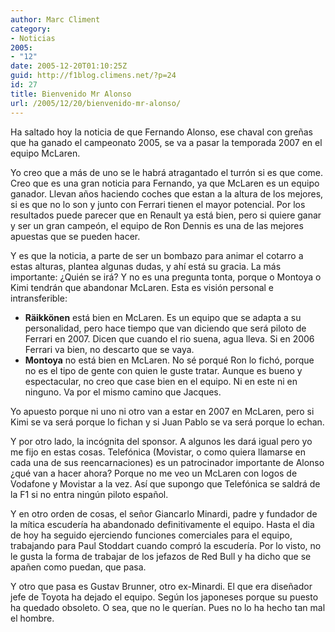 ```yaml
---
author: Marc Climent
category:
- Noticias
2005:
- "12"
date: 2005-12-20T01:10:25Z
guid: http://f1blog.climens.net/?p=24
id: 27
title: Bienvenido Mr Alonso
url: /2005/12/20/bienvenido-mr-alonso/
---
```


Ha saltado hoy la noticia de que Fernando Alonso, ese chaval con greñas que ha ganado el campeonato 2005, se va a pasar la temporada 2007 en el equipo McLaren.

Yo creo que a más de uno se le habrá atragantado el turrón si es que come. Creo que es una gran noticia para Fernando, ya que McLaren es un equipo ganador. Llevan años haciendo coches que estan a la altura de los mejores, si es que no lo son y junto con Ferrari tienen el mayor potencial. Por los resultados puede parecer que en Renault ya está bien, pero si quiere ganar y ser un gran campeón, el equipo de Ron Dennis es una de las mejores apuestas que se pueden hacer.

Y es que la noticia, a parte de ser un bombazo para animar el cotarro a estas alturas, plantea algunas dudas, y ahí está su gracia. La más importante: ¿Quién se irá? Y no es una pregunta tonta, porque o Montoya o Kimi tendrán que abandonar McLaren. Esta es visión personal e intransferible:

  * **Räikkönen** está bien en McLaren. Es un equipo que se adapta a su personalidad, pero hace tiempo que van diciendo que será piloto de Ferrari en 2007. Dicen que cuando el rio suena, agua lleva. Si en 2006 Ferrari va bien, no descarto que se vaya.
  * **Montoya** no está bien en McLaren. No sé porqué Ron lo fichó, porque no es el tipo de gente con quien le guste tratar. Aunque es bueno y espectacular, no creo que case bien en el equipo. Ni en este ni en ninguno. Va por el mismo camino que Jacques.

Yo apuesto porque ni uno ni otro van a estar en 2007 en McLaren, pero si Kimi se va será porque lo fichan y si Juan Pablo se va será porque lo echan.

Y por otro lado, la incógnita del sponsor. A algunos les dará igual pero yo me fijo en estas cosas. Telefónica (Movistar, o como quiera llamarse en cada una de sus reencarnaciones) es un patrocinador importante de Alonso ¿qué van a hacer ahora? Porque no me veo un McLaren con logos de Vodafone y Movistar a la vez. Así que supongo que Telefónica se saldrá de la F1 si no entra ningún piloto español.

Y en otro orden de cosas, el señor Giancarlo Minardi, padre y fundador de la mítica escudería ha abandonado definitivamente el equipo. Hasta el dia de hoy ha seguido ejerciendo funciones comerciales para el equipo, trabajando para Paul Stoddart cuando compró la escudería. Por lo visto, no le gusta la forma de trabajar de los jefazos de Red Bull y ha dicho que se apañen como puedan, que pasa.

Y otro que pasa es Gustav Brunner, otro ex-Minardi. El que era diseñador jefe de Toyota ha dejado el equipo. Según los japoneses porque su puesto ha quedado obsoleto. O sea, que no le querían. Pues no lo ha hecho tan mal el hombre.